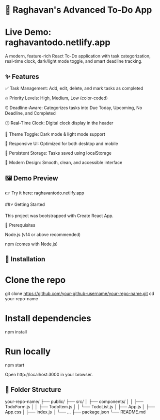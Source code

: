 # 🚀 Raghavan's Advanced To-Do App

# Live Demo: raghavantodo.netlify.app

A modern, feature-rich React To-Do application with task categorization, real-time clock, dark/light mode toggle, and smart deadline tracking.

## ✨ Features

✅ Task Management: Add, edit, delete, and mark tasks as completed

🔥 Priority Levels: High, Medium, Low (color-coded)

⏰ Deadline-Aware: Categorizes tasks into Due Today, Upcoming, No Deadline, and Completed

🕒 Real-Time Clock: Digital clock display in the header

🌙 Theme Toggle: Dark mode & light mode support

📱 Responsive UI: Optimized for both desktop and mobile

💾 Persistent Storage: Tasks saved using localStorage

🎨 Modern Design: Smooth, clean, and accessible interface

## 🖼️ Demo Preview

👉 Try it here: raghavantodo.netlify.app

##⚡ Getting Started

This project was bootstrapped with Create React App.

🔧 Prerequisites

Node.js
 (v14 or above recommended)

npm (comes with Node.js)

## 🚀 Installation
# Clone the repo
git clone https://github.com/your-github-username/your-repo-name.git
cd your-repo-name

# Install dependencies
npm install

# Run locally
npm start


Open http://localhost:3000
 in your browser.

## 📂 Folder Structure
your-repo-name/
├── public/
├── src/
│   ├── components/
│   │   ├── TodoForm.js
│   │   ├── TodoItem.js
│   │   └── TodoList.js
│   ├── App.js
│   ├── App.css
│   ├── index.js
│   └── ...
├── package.json
└── README.md
